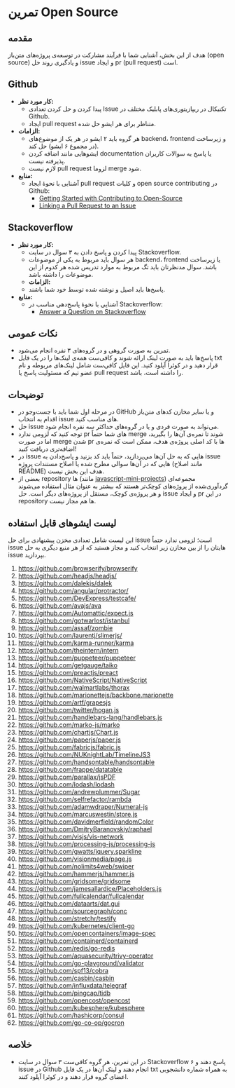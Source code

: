 # تمرین Open Source

## مقدمه
هدف از این بخش، آشنایی شما با فرآیند مشارکت در توسعه‌ی پروژه‌های متن‌باز (open source) و یادگیری روند حل issue و ایجاد pr (pull request) است.

## Github
- **کار مورد نظر:**
  - پیدا کردن و حل کردن تعدادی Issue تکنیکال در ریپازیتوری‌های پابلیک مختلف در Github.
  - ایجاد pull request متناظر برای هر ایشو حل شده.
- **الزامات:**
  - هر گروه باید ۲ ایشو در هر یک از موضوع‌های backend، frontend و زیرساخت (در مجموع ۶ ایشو) حل کند.
  - ایشوهایی مانند اضافه کردن documentation یا پاسخ به سوالات کاربران پذیرفته نیست.
  - لازم نیست pull request لزوما merge شود.
- **منابع:**
    - آشنایی با نحوه‌ٔ ایجاد pull request و کلیات open source contributing در Github:
      - [Getting Started with Contributing to Open-Source](https://stackoverflow.blog/2020/08/03/getting-started-with-contributing-to-open-source/)
      - [Linking a Pull Request to an Issue](https://docs.github.com/en/issues/tracking-your-work-with-issues/linking-a-pull-request-to-an-issue)

## Stackoverflow
- **کار مورد نظر:**
  - پیدا کردن و پاسخ دادن به ۳ سوال در سایت Stackoverflow.
  - هر سوال باید مربوط به یکی از موضوعات backend، frontend یا زیرساخت باشد. سوال مدنظرتان باید تگ مربوط به موارد تدریس شده هر کدوم از این موضوعات را داشته باشد.
  - **الزامات:**
  - پاسخ‌ها باید اصیل و نوشته شده توسط خود شما باشند.
- **منابع:**
  - آشنایی با نحوهٔ پاسخ‌دهی مناسب در Stackoverflow:
    - [Answer a Question on Stackoverflow](https://www.wikihow.com/Answer-a-Question-on-Stack-Overflow)

## نکات عمومی
- تمرین به صورت گروهی و در گروه‌های ۳ نفره انجام می‌شود.
- پاسخ‌ها باید به صورت لینک ارائه شوند و کافی‌ست همه‌ی لینک‌ها را در یک فایل txt قرار دهید و در کوئرا آپلود کنید. این فایل کافی‌ست شامل لینک‌های مربوطه و نام عضو تیم که مسئولیت پاسخ یا pull request را داشته است، باشد.

## توضیحات

- در ﻣﺮﺣﻠﻪ اول ﺷﻤﺎ ﺑﺎﯾﺪ ﺑﺎ جست‌و‌جو در GitHub و ﯾﺎ ﺳﺎﯾﺮ ﻣﺨﺎزن ﮐﺪﻫﺎی ﻣﺘﻦﺑﺎز اﻗﺪام ﺑﻪ اﻧﺘﺨﺎب issue های ﻣﻨﺎﺳﺐ کنید.
- ﺣﻞ issue ﻣﯽﺗﻮاﻧﺪ ﺑﻪ ﺻﻮرت ﻓﺮدی و ﯾﺎ در ﮔﺮوهﻫﺎی ﺣﺪاﮐﺜﺮ ﺳﻪ ﻧﻔﺮه اﻧﺠﺎم ﺷﻮد.
- توجه کنید که لزومی ندارد pr های شما حتماً merge شوند تا نمره‌ی آن‌ها را بگیرید، اما در صورت merge شدن pr ها با کد اصلی پروژه‌ی هدف، ممکن است که نمره‌ی اضافه‌تری دریافت کنید!
- در issue هایی که به حل آن‌ها می‌پردازید، حتماً باید کد بزنید و پاسخ‌دادن به issue هایی که در آن‌ها سوالی مطرح شده یا اصلاح مستندات پروژه (مانند اصلاح README) هدف این بخش نیست.
-  بعضی از repository ها (مانند [javascript-mini-projects](https://github.com/thinkswell/javascript-mini-projects)) مجموعه‌ای گردآوری‌شده از پروژه‌های کوچک‌تر هستند که بیشتر به عنوان مثال استفاده می‌شوند و هر پروژه‌ی کوچک، مستقل از پروژه‌های دیگر است. حل issue و ایجاد pr در این repository ها هم مجاز نیست.

## لیست ایشوهای قابل استفاده

این لیست شامل تعدادی مخزن پیشنهادی برای حل issue است؛ لزومی ندارد حتماً issue هایتان را از بین مخازن زیر انتخاب کنید و مجاز هستید که از هر منبع دیگری به حل issue بپردازید.

1. https://github.com/browserify/browserify
2. https://github.com/headjs/headjs/
3. https://github.com/dalekjs/dalek
4. https://github.com/angular/protractor/
5. https://github.com/DevExpress/testcafe/
6. https://github.com/avajs/ava
7. https://github.com/Automattic/expect.js
8. https://github.com/gotwarlost/istanbul
9. https://github.com/assaf/zombie
10. https://github.com/laurentj/slimerjs/
11. https://github.com/karma-runner/karma
12. https://github.com/theintern/intern
13. https://github.com/puppeteer/puppeteer
14. https://github.com/getgauge/taiko
15. https://github.com/preactjs/preact
16. https://github.com/NativeScript/NativeScript
17. https://github.com/walmartlabs/thorax
18. https://github.com/marionettejs/backbone.marionette
19. https://github.com/artf/grapesjs
20. https://github.com/twitter/hogan.js
21. https://github.com/handlebars-lang/handlebars.js
22. https://github.com/marko-js/marko
23. https://github.com/chartjs/Chart.js
24. https://github.com/paperjs/paper.js
25. https://github.com/fabricjs/fabric.js
26. https://github.com/NUKnightLab/TimelineJS3
27. https://github.com/handsontable/handsontable
28. https://github.com/frappe/datatable
29. https://github.com/parallax/jsPDF
30. https://github.com/lodash/lodash
31. https://github.com/andrewplummer/Sugar
32. https://github.com/selfrefactor/rambda
33. https://github.com/adamwdraper/Numeral-js
34. https://github.com/marcuswestin/store.js
35. https://github.com/davidmerfield/randomColor
36. https://github.com/DmitryBaranovskiy/raphael
37. https://github.com/visjs/vis-network
38. https://github.com/processing-js/processing-js
39. https://github.com/gwatts/jquery.sparkline
40. https://github.com/visionmedia/page.js
41. https://github.com/nolimits4web/swiper
42. https://github.com/hammerjs/hammer.js
43. https://github.com/gridsome/gridsome
44. https://github.com/jamesallardice/Placeholders.js
45. https://github.com/fullcalendar/fullcalendar
46. https://github.com/dataarts/dat.gui
47. https://github.com/sourcegraph/conc
48. https://github.com/stretchr/testify
49. https://github.com/kubernetes/client-go
50. https://github.com/opencontainers/image-spec
51. https://github.com/containerd/containerd
52. https://github.com/redis/go-redis
53. https://github.com/aquasecurity/trivy-operator
54. https://github.com/go-playground/validator
55. https://github.com/spf13/cobra
56. https://github.com/casbin/casbin
57. https://github.com/influxdata/telegraf
58. https://github.com/pingcap/tidb
59. https://github.com/opencost/opencost
60. https://github.com/kubesphere/kubesphere
61. https://github.com/hashicorp/consul
62. https://github.com/go-co-op/gocron


## خلاصه

- در این تمرین، هر گروه کافی‌ست ۳ سوال در سایت Stackoverflow پاسخ دهند و ۶ issue در Github انجام دهند و لینک آن‌ها در یک فایل txt به همراه شماره دانشجویی اعضای گروه قرار دهند و در کوئرا آپلود کنند.